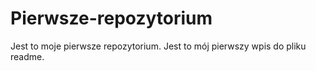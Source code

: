 # Pierwsze-repozytorium
Jest to moje pierwsze repozytorium.
Jest to mój pierwszy wpis do pliku readme.

